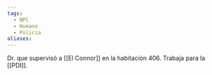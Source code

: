 ```yaml
---
tags:
  - NPC
  - Humano
  - Policia
aliases:
---
```

Dr. que supervisó a [[El Connor]] en la habitación 406. Trabaja para la [[PDI]].